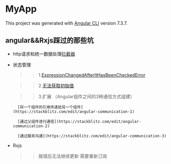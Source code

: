 # MyApp

This project was generated with [Angular CLI](https://github.com/angular/angular-cli) version 7.3.7.

## angular&&Rxjs踩过的那些坑

* http请求和统一数据处理[拦截器](./src/app/services/default.interceptor.ts)


* 状态管理
   >>1.[ExpressionChangedAfterItHasBeenCheckedError](https://segmentfault.com/a/1190000013972657)
   
   >>2.[无法获取初始值](https://cn.rx.js.org/manual/overview.html#h26)

   >>3.扩展 （Angular组件之间的3种通信方式组建）
        
        [将一个组件的引用传递给另一个组件](https://stackblitz.com/edit/angular-communication-1)
           
        [通过父组件进行通信](https://stackblitz.com/edit/angular-communication-2)
            
        [通过服务沟通](https://stackblitz.com/edit/angular-communication-3)

* Rxjs
  
   >> 报错后无法继续更新 需要重新订阅
